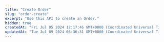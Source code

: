 ```yaml
---
title: "Create Order"
slug: "order-create"
excerpt: "Use this API to create an Order."
hidden: true
createdAt: "Fri Jul 05 2024 12:17:46 GMT+0000 (Coordinated Universal Time)"
updatedAt: "Tue Jul 09 2024 06:36:31 GMT+0000 (Coordinated Universal Time)"
---
```

